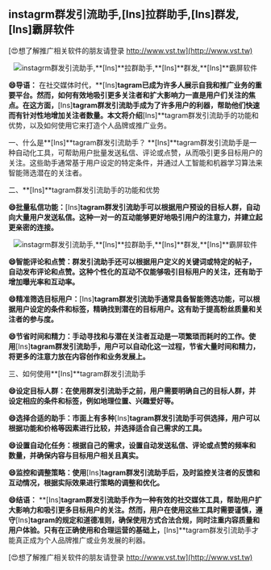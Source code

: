 ## **instagrm群发引流助手,**[Ins]**拉群助手,**[Ins]**群发,**[Ins]**霸屏软件**

[😍想了解推广相关软件的朋友请登录 http://www.vst.tw](http://www.vst.tw)

 <center><img src="https://vst.tw/MP4/tuiguang/png/3.png" alt="instagrm群发引流助手,**[Ins]**拉群助手,**[Ins]**群发,**[Ins]**霸屏软件"></center>

**😄导语：**
在社交媒体时代，**[Ins]**tagram已成为许多人展示自我和推广业务的重要平台。然而，如何有效地吸引更多关注者和扩大影响力一直是用户们关注的焦点。在这方面，**[Ins]**tagram群发引流助手成为了许多用户的利器，帮助他们快速而有针对性地增加关注者数量。本文将介绍**[Ins]**tagram群发引流助手的功能和优势，以及如何使用它来打造个人品牌或推广业务。

一、什么是**[Ins]**tagram群发引流助手？
**[Ins]**tagram群发引流助手是一种自动化工具，可帮助用户批量发送私信、评论或点赞，从而吸引更多目标用户的关注。这些助手通常基于用户设定的特定条件，并通过人工智能和机器学习算法来智能筛选潜在的关注者。

二、**[Ins]**tagram群发引流助手的功能和优势

**😄批量私信功能：**[Ins]**tagram群发引流助手可以根据用户预设的目标人群，自动向大量用户发送私信。这种一对一的互动能够更好地吸引用户的注意力，并建立起更亲密的连接。**

 <center><img src="https://vst.tw/MP4/tuiguang/png/3.png" alt="instagrm群发引流助手,**[Ins]**拉群助手,**[Ins]**群发,**[Ins]**霸屏软件"></center>

**😄智能评论和点赞：群发引流助手还可以根据用户定义的关键词或特定的帖子，自动发布评论和点赞。这种个性化的互动不仅能够吸引目标用户的关注，还有助于增加曝光率和互动率。**

**😄精准筛选目标用户：**[Ins]**tagram群发引流助手通常具备智能筛选功能，可以根据用户设定的条件和标签，精确找到潜在的目标用户。这有助于提高粉丝质量和关注者的参与度。**

**😄节省时间和精力：手动寻找和与潜在关注者互动是一项繁琐而耗时的工作。使用**[Ins]**tagram群发引流助手，用户可以自动化这一过程，节省大量时间和精力，将更多的注意力放在内容创作和业务发展上。**

三、如何使用**[Ins]**tagram群发引流助手

**😄设定目标人群：在使用群发引流助手之前，用户需要明确自己的目标人群，并设定相应的条件和标签，例如地理位置、兴趣爱好等。**

**😄选择合适的助手：市面上有多种**[Ins]**tagram群发引流助手可供选择，用户可以根据功能和价格等因素进行比较，并选择适合自己需求的工具。**

**😄设置自动化任务：根据自己的需求，设置自动发送私信、评论或点赞的频率和数量，并确保内容与目标用户相关且真实。**

**😄监控和调整策略：使用**[Ins]**tagram群发引流助手后，及时监控关注者的反馈和互动情况，根据实际效果进行策略的调整和优化。**

**😄结语：**
**[Ins]**tagram群发引流助手作为一种有效的社交媒体工具，帮助用户扩大影响力和吸引更多目标用户的关注。然而，用户在使用这些工具时需要谨慎，遵守**[Ins]**tagram的规定和道德准则，确保使用方式合法合规，同时注重内容质量和用户体验。只有在正确使用和合理运营的基础上，**[Ins]**tagram群发引流助手才能真正成为个人品牌推广或业务发展的利器。

[😍想了解推广相关软件的朋友请登录 http://www.vst.tw](http://www.vst.tw)



